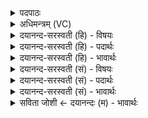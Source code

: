 <details><summary>पदपाठः</summary>

ए॒भिः। नः॒। अ॒र्कैः। भव॑। नः॒। अ॒र्वाङ्। स्वः॑। न। ज्योतिः॑। अग्ने॑। विश्वेभिः। सु॒मना॒ इति॑ सु॒ऽमनाः॑। अनी॑कैः। ४६।
</details>

<details><summary>अधिमन्त्रम् (VC)</summary>

- अग्निर्देवता
- परमेष्ठी ऋषिः
- भुरिगार्षी गायत्री
- षड्जः
</details>

<details><summary>दयानन्द-सरस्वती (हि) - विषयः</summary>

फिर भी वही विषय अगले मन्त्र में कहा है ॥
</details>

<details><summary>दयानन्द-सरस्वती (हि) - पदार्थः</summary>

पदार्थान्वयभाषाः -  हे (अग्ने) विद्याप्रकाश से युक्त पुरुष ! आप (नः) हमारे लिये (विश्वेभिः) सब (अनीकैः) सेनाओं के सहित राजा के तुल्य (सुमनाः) मन से सुखदाता (भव) हूजिये (एभिः) इन पूर्वोक्त (अर्कैः) पूजा के योग्य विद्वानों के सहित (नः) हमारे लिये (ज्योतिः) ज्ञान के प्रकाशक (अर्वाङ्) नीचों को उत्तम करने को जाननेवाले (स्वः) सुख के (न) समान हूजिये ॥४६ ॥
</details>

<details><summary>दयानन्द-सरस्वती (हि) - भावार्थः</summary>

भावार्थभाषाः -  इस मन्त्र में उपमा और वाचकलुप्तोपमालङ्कार हैं। जैसे राजा अच्छी शिक्षा और बल से युक्त सेनाओं से शत्रुओं को जीत के सुखी होता है, वैसे ही बुद्धि आदि गुणों से अविद्या से हुए क्लेशों को जीत के मनुष्य लोग सुखी होवें ॥४६ ॥
</details>

<details><summary>दयानन्द-सरस्वती (सं) - विषयः</summary>

पुनस्तमेव विषयमाह ॥
</details>

<details><summary>दयानन्द-सरस्वती (सं) - पदार्थः</summary>

पदार्थान्वयभाषाः -  हे अग्ने ! त्वं नोऽस्मभ्यं विश्वेभिरनीकै राजेव सुमना भव। एभिरर्कैर्नोऽस्मभ्यं ज्योतिरर्वाङ् स्वर्न भव ॥४६ ॥
</details>

<details><summary>दयानन्द-सरस्वती (सं) - भावार्थः</summary>

भावार्थभाषाः -  अत्रोपमावाचकलुप्तोपमालङ्कारौ। यथा राजा सुशिक्षितैर्बलाढ्यैः सैन्यैः शत्रून् जित्वा सुखी भवति, तथैव प्रज्ञादिभिर्गुणैरविद्याक्लेशान् जित्वा मनुष्याः सुखिनः सन्तु ॥४६ ॥
</details>

<details><summary>सविता जोशी ← दयानन्दः (म) - भावार्थः</summary>

भावार्थभाषाः -  या मंत्रात उपमा व वाचकलुप्तोपमालंकार आहेत. जसा राजा उत्तम शिक्षण घेऊन प्रशिक्षित व बलवान सैन्याद्वारे शत्रूंना जिंकतो आणि सुखी बनतो, तसेच अविद्यायुक्त बुद्धी इत्यादींनी झालेले क्लेश दूर करून माणसांनी सुखी व्हावे.
</details>